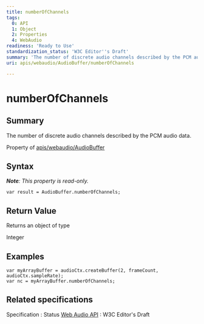 ```yaml
---
title: numberOfChannels
tags:
  0: API
  1: Object
  2: Properties
  4: WebAudio
readiness: 'Ready to Use'
standardization_status: 'W3C Editor''s Draft'
summary: 'The number of discrete audio channels described by the PCM audio data.'
uri: apis/webaudio/AudioBuffer/numberOfChannels

---
```

# numberOfChannels

## Summary

The number of discrete audio channels described by the PCM audio data.

<span data-meta="applies_to" data-type="key">Property of <span data-type="value">[apis/webaudio/AudioBuffer](/apis/webaudio/AudioBuffer)</span></span>

## Syntax

***Note**: This property is read-only.*

``` {.js}
var result = AudioBuffer.numberOfChannels;
```

## Return Value

<span data-meta="return" data-type="key">Returns an object of type <span data-type="value"></span></span>

Integer

## Examples

``` {.js}
var myArrayBuffer = audioCtx.createBuffer(2, frameCount, audioCtx.sampleRate);
var nc = myArrayBuffer.numberOfChannels;
```

## Related specifications

Specification
:   Status
[Web Audio API](http://webaudio.github.io/web-audio-api/)
:   W3C Editor's Draft

